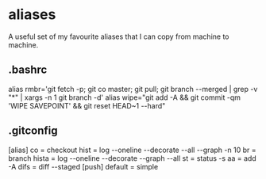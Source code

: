 # aliases

A useful set of my favourite aliases that I can copy from machine to machine.

## .bashrc

alias rmbr='git fetch -p; git co master; git pull; git branch --merged | grep -v "\*" | xargs -n 1 git branch -d'
alias wipe="git add -A && git commit -qm 'WIPE SAVEPOINT' && git reset HEAD~1 --hard"

## .gitconfig

[alias]
	co = checkout
	hist = log --oneline --decorate --all --graph -n 10
	br = branch
	hista = log --oneline --decorate --graph --all
	st = status -s
	aa = add -A
	difs = diff --staged
[push]
	default = simple

